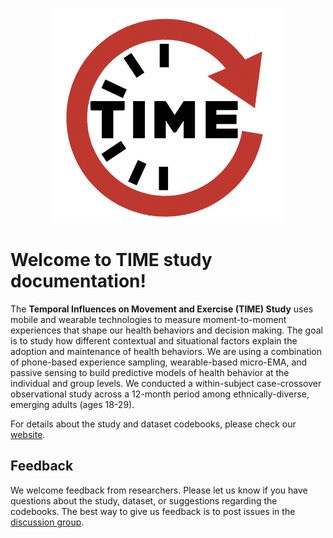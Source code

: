 <p align="center">
  <img src="https://github.com/timestudydocumentation/timestudydocumentation.github.io/blob/main/docs/source/images/logo_icon.png" />
</p>  

# Welcome to TIME study documentation!
The **Temporal Influences on Movement and Exercise (TIME) Study** uses mobile and wearable technologies to measure moment-to-moment experiences that shape our health behaviors and decision making. The goal is to study how different contextual and situational factors explain the adoption and maintenance of health behaviors. We are using a combination of phone-based experience sampling, wearable-based micro-EMA, and passive sensing to build predictive models of health behavior at the individual and group levels. We conducted a within-subject case-crossover observational study across a 12-month period among ethnically-diverse, emerging adults (ages 18-29).  
  
For details about the study and dataset codebooks, please check our [website](https://timestudydocumentation.github.io/).

## Feedback
We welcome feedback from researchers. Please let us know if you have questions about the study, dataset, or suggestions regarding the codebooks. The best way to give us feedback is to post issues in the [discussion group](https://github.com/timestudydocumentation/timestudydocumentation.github.io/discussions).
